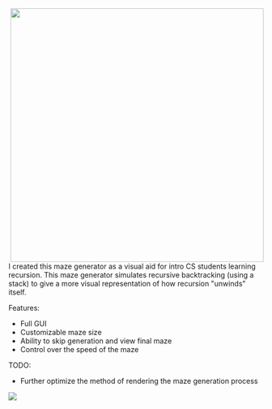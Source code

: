 <img src="https://user-images.githubusercontent.com/33639246/111559426-bbec7700-874d-11eb-8954-24886dc54880.JPG" align="right" height="500px">

I created this maze generator as a visual aid for intro CS students learning recursion. 
This maze generator simulates recursive backtracking (using a stack) to give a more visual 
representation of how recursion "unwinds" itself.




  Features:
  - Full GUI
  - Customizable maze size
  - Ability to skip generation and view final maze
  - Control over the speed of the maze

TODO:
  - Further optimize the method of rendering the maze generation process


<img src="https://user-images.githubusercontent.com/33639246/111560518-e17a8000-874f-11eb-96b1-5c9d20eeb9e0.JPG" align="center">

